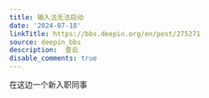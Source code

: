 ```yaml
---
title: 输入法无法启动
date: '2024-07-18'
linkTitle: https://bbs.deepin.org/en/post/275271
source: deepin_bbs
description:  查云 
disable_comments: true
---
```

在这边一个新入职同事

